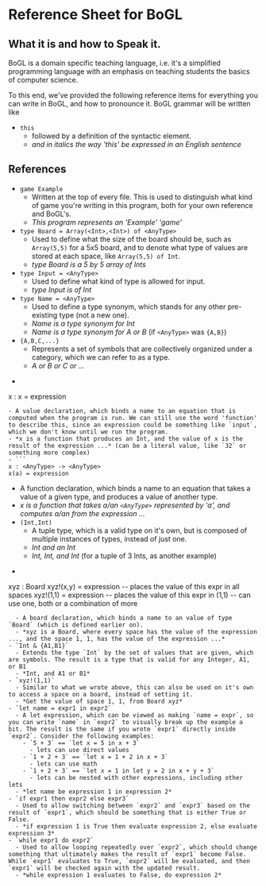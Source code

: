 # Reference Sheet for BoGL

## What it is and how to Speak it.

BoGL is a domain specific teaching language, i.e. it's a simplified programming language with an emphasis on teaching students the basics of computer science.

To this end, we've provided the following reference items for everything you can write in BoGL, and how to pronounce it. BoGL grammar will be written like
- `this`
  - followed by a definition of the syntactic element.
  - *and in italics the way 'this' be expressed in an English sentence*



## References
- `game Example`
  - Written at the top of every file. This is used to distinguish what kind of game you're writing in this program, both for your own reference and BoGL's.
  - *This program represents an 'Example' 'game'*
- `type Board = Array(<Int>,<Int>) of <AnyType>`
  - Used to define what the size of the board should be, such as `Array(5,5)` for a 5x5 board, and to denote what type of values are stored at each space, like `Array(5,5) of Int`.
  - *type Board is a 5 by 5 array of Ints*
- `type Input = <AnyType>`
  - Used to define what kind of type is allowed for input.
  - *type Input is of Int*
- `type Name = <AnyType>`
  - Used to define a type synonym, which stands for any other pre-existing type (not a new one).
  - *Name is a type synonym for Int*
  - *Name is a type synonym for A or B* (if `<AnyType>` was `{A,B}`)
- `{A,B,C,...}`
  - Represents a set of symbols that are collectively organized under a category, which we can refer to as a type.
  - *A or B or C or ...*
- ```
x : <AnyType>
x = expression
  ```
  - A value declaration, which binds a name to an equation that is computed when the program is run. We can still use the word 'function' to describe this, since an expression could be something like `input`, which we don't know until we run the program.
  - *x is a function that produces an Int, and the value of x is the result of the expression ...* (can be a literal value, like `32` or something more complex)
- ```
x : <AnyType> -> <AnyType>
x(a) = expression
```
  - A function declaration, which binds a name to an equation that takes a value of a given type, and produces a value of another type.
  - *x is a function that takes a/an `<AnyType>` represented by 'a', and computes a/an <AnyType> from the expression ...*
- ```(Int,Int)```
  - A tuple type, which is a valid type on it's own, but is composed of multiple instances of types, instead of just one.
  - *Int and an Int*
  - *Int, Int, and Int* (for a tuple of 3 Ints, as another example)
- ```
xyz : Board
xyz!(x,y) = expression -- places the value of this expr in all spaces
xyz!(1,1) = expression -- places the value of this expr in (1,1)
  -- can use one, both or a combination of more
```
  - A board declaration, which binds a name to an value of type `Board` (which is defined earlier on).
  - *xyz is a Board, where every space has the value of the expression ..., and the space 1, 1, has the value of the expression ...*
- `Int & {A1,B1}`
  - Extends the type `Int` by the set of values that are given, which are symbols. The result is a type that is valid for any Integer, A1, or B1
  - *Int, and A1 or B1*
- `xyz!(1,1)`
  - Similar to what we wrote above, this can also be used on it's own to access a space on a board, instead of setting it.
  - *Get the value of space 1, 1, from Board xyz*
- `let name = expr1 in expr2`
  - A let expression, which can be viewed as making `name = expr`, so you can write `name` in `expr2` to visually break up the example a bit. The result is the same if you wrote `expr1` directly inside `expr2`. Consider the following examples:
    - `5 + 3` == `let x = 5 in x + 3`
      - lets can use direct values
    - `1 + 2 + 3` == `let x = 1 + 2 in x + 3`
      - lets can use math
    - `1 + 2 + 3` == `let x = 1 in let y = 2 in x + y + 3`
      - lets can be nested with other expressions, including other lets
  - *let name be expression 1 in expression 2*
- `if expr1 then expr2 else expr3`
  - Used to allow switching between `expr2` and `expr3` based on the result of `expr1`, which should be something that is either True or False.
  - *if expression 1 is True then evaluate expression 2, else evaluate expression 3*
- `while expr1 do expr2`
  - Used to allow looping repeatedly over `expr2`, which should change something that ultimately makes the result of `expr1` become False. While `expr1` evaluates to True, `expr2` will be evaluated, and then `expr1` will be checked again with the updated result.
  - *while expression 1 evaluates to False, do expression 2*
